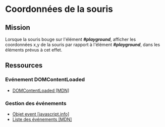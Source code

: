 # Coordonnées de la souris

## Mission
Lorsque la souris bouge sur l'élément ***#playground***, afficher les coordonnées x,y de la souris 
par rapport à l'élément ***#playground***, dans les éléments prévus à cet effet.

## Ressources

### Evénement DOMContentLoaded

- [DOMContentLoaded [MDN]](https://developer.mozilla.org/fr/docs/Web/Events/DOMContentLoaded)

### Gestion des événements

- [Objet event [javascript.info]](https://javascript.info/introduction-browser-events#event-object)
- [Liste des événements [MDN]](https://developer.mozilla.org/fr/docs/Web/Events)
